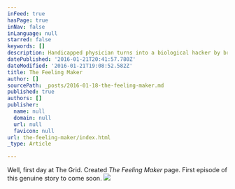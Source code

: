 ```yaml
---
inFeed: true
hasPage: true
inNav: false
inLanguage: null
starred: false
keywords: []
description: Handicapped physician turns into a biological hacker by breaking into the patient´s defense lines during consultation.
datePublished: '2016-01-21T20:41:57.780Z'
dateModified: '2016-01-21T19:08:52.582Z'
title: The Feeling Maker
author: []
sourcePath: _posts/2016-01-18-the-feeling-maker.md
published: true
authors: []
publisher:
  name: null
  domain: null
  url: null
  favicon: null
url: the-feeling-maker/index.html
_type: Article

---
```

Well, first day at The Grid. Created _The Feeling Maker_ page. First episode of this genuine story to come soon.
![](https://the-grid-user-content.s3-us-west-2.amazonaws.com/f6a1ebe9-75e9-4697-adb9-ecbb41bfc500.jpg)